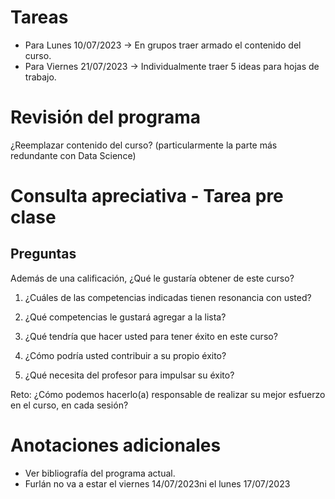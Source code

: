 # Tareas

- Para Lunes   10/07/2023 $\rightarrow$ En grupos traer armado el contenido del curso.   
- Para Viernes 21/07/2023 $\rightarrow$ Individualmente traer 5 ideas para hojas de trabajo. 

# Revisión del programa

¿Reemplazar contenido del curso? (particularmente la parte más redundante con Data Science)


# Consulta apreciativa - Tarea pre clase
## Preguntas
Además de una calificación, ¿Qué le gustaría obtener de este curso? 

1. ¿Cuáles de las competencias indicadas tienen resonancia con usted? 

2. ¿Qué competencias le gustará agregar a la lista? 

3. ¿Qué tendría que hacer usted para tener éxito en este curso? 

4. ¿Cómo podría usted contribuir a su propio éxito? 

5. ¿Qué necesita del profesor para impulsar su éxito? 

Reto: ¿Cómo podemos hacerlo(a) responsable de realizar su mejor esfuerzo en el curso, en cada sesión?



# Anotaciones adicionales 
- Ver bibliografía del programa actual. 
- Furlán no va a estar el viernes 14/07/2023ni el lunes 17/07/2023



